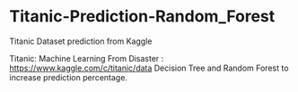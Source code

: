 # Titanic-Prediction-Random_Forest 
Titanic Dataset prediction from Kaggle

Titanic: Machine Learning From Disaster : https://www.kaggle.com/c/titanic/data
Decision Tree and Random Forest to increase prediction percentage.
